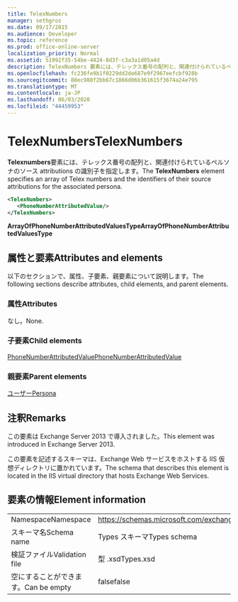 ```yaml
---
title: TelexNumbers
manager: sethgros
ms.date: 09/17/2015
ms.audience: Developer
ms.topic: reference
ms.prod: office-online-server
localization_priority: Normal
ms.assetid: 51992f35-54be-4424-8d3f-c3a3a1d05a4d
description: TelexNumbers 要素には、テレックス番号の配列と、関連付けられているペルソナのソース attributions の識別子を指定します。
ms.openlocfilehash: fc236fe9b1f0229dd2de687e9f2967eefcbf928b
ms.sourcegitcommit: 88ec988f2bb67c1866d06b361615f3674a24e795
ms.translationtype: MT
ms.contentlocale: ja-JP
ms.lasthandoff: 06/03/2020
ms.locfileid: "44459953"
---
```

# <a name="telexnumbers"></a><span data-ttu-id="07d40-103">TelexNumbers</span><span class="sxs-lookup"><span data-stu-id="07d40-103">TelexNumbers</span></span>

<span data-ttu-id="07d40-104">**Telexnumbers**要素には、テレックス番号の配列と、関連付けられているペルソナのソース attributions の識別子を指定します。</span><span class="sxs-lookup"><span data-stu-id="07d40-104">The **TelexNumbers** element specifies an array of Telex numbers and the identifiers of their source attributions for the associated persona.</span></span> 
  
```XML
<TelexNumbers>
   <PhoneNumberAttributedValue/>
</TelexNumbers>
```

 <span data-ttu-id="07d40-105">**ArrayOfPhoneNumberAttributedValuesType**</span><span class="sxs-lookup"><span data-stu-id="07d40-105">**ArrayOfPhoneNumberAttributedValuesType**</span></span>
## <a name="attributes-and-elements"></a><span data-ttu-id="07d40-106">属性と要素</span><span class="sxs-lookup"><span data-stu-id="07d40-106">Attributes and elements</span></span>

<span data-ttu-id="07d40-107">以下のセクションで、属性、子要素、親要素について説明します。</span><span class="sxs-lookup"><span data-stu-id="07d40-107">The following sections describe attributes, child elements, and parent elements.</span></span>
  
### <a name="attributes"></a><span data-ttu-id="07d40-108">属性</span><span class="sxs-lookup"><span data-stu-id="07d40-108">Attributes</span></span>

<span data-ttu-id="07d40-109">なし。</span><span class="sxs-lookup"><span data-stu-id="07d40-109">None.</span></span>
  
### <a name="child-elements"></a><span data-ttu-id="07d40-110">子要素</span><span class="sxs-lookup"><span data-stu-id="07d40-110">Child elements</span></span>

[<span data-ttu-id="07d40-111">PhoneNumberAttributedValue</span><span class="sxs-lookup"><span data-stu-id="07d40-111">PhoneNumberAttributedValue</span></span>](phonenumberattributedvalue.md)
  
### <a name="parent-elements"></a><span data-ttu-id="07d40-112">親要素</span><span class="sxs-lookup"><span data-stu-id="07d40-112">Parent elements</span></span>

[<span data-ttu-id="07d40-113">ユーザー</span><span class="sxs-lookup"><span data-stu-id="07d40-113">Persona</span></span>](persona.md)
  
## <a name="remarks"></a><span data-ttu-id="07d40-114">注釈</span><span class="sxs-lookup"><span data-stu-id="07d40-114">Remarks</span></span>

<span data-ttu-id="07d40-115">この要素は Exchange Server 2013 で導入されました。</span><span class="sxs-lookup"><span data-stu-id="07d40-115">This element was introduced in Exchange Server 2013.</span></span>
  
<span data-ttu-id="07d40-116">この要素を記述するスキーマは、Exchange Web サービスをホストする IIS 仮想ディレクトリに置かれています。</span><span class="sxs-lookup"><span data-stu-id="07d40-116">The schema that describes this element is located in the IIS virtual directory that hosts Exchange Web Services.</span></span>
  
## <a name="element-information"></a><span data-ttu-id="07d40-117">要素の情報</span><span class="sxs-lookup"><span data-stu-id="07d40-117">Element information</span></span>

|||
|:-----|:-----|
|<span data-ttu-id="07d40-118">Namespace</span><span class="sxs-lookup"><span data-stu-id="07d40-118">Namespace</span></span>  <br/> |https://schemas.microsoft.com/exchange/services/2006/types  <br/> |
|<span data-ttu-id="07d40-119">スキーマ名</span><span class="sxs-lookup"><span data-stu-id="07d40-119">Schema name</span></span>  <br/> |<span data-ttu-id="07d40-120">Types スキーマ</span><span class="sxs-lookup"><span data-stu-id="07d40-120">Types schema</span></span>  <br/> |
|<span data-ttu-id="07d40-121">検証ファイル</span><span class="sxs-lookup"><span data-stu-id="07d40-121">Validation file</span></span>  <br/> |<span data-ttu-id="07d40-122">型 .xsd</span><span class="sxs-lookup"><span data-stu-id="07d40-122">Types.xsd</span></span>  <br/> |
|<span data-ttu-id="07d40-123">空にすることができます。</span><span class="sxs-lookup"><span data-stu-id="07d40-123">Can be empty</span></span>  <br/> |<span data-ttu-id="07d40-124">false</span><span class="sxs-lookup"><span data-stu-id="07d40-124">false</span></span>  <br/> |
   

